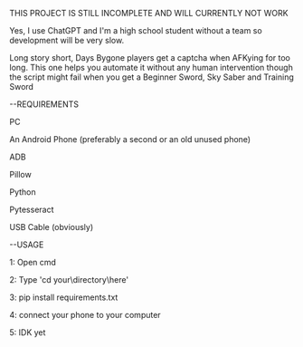 THIS PROJECT IS STILL INCOMPLETE AND WILL CURRENTLY NOT WORK

Yes, I use ChatGPT and I'm a high school student without a team so development will be very slow. 

Long story short, Days Bygone players get a captcha when AFKying for too long. This one helps you automate it without any human intervention though the script might fail when you get a Beginner Sword, Sky Saber and Training Sword


--REQUIREMENTS


PC

An Android Phone (preferably a second or an old unused phone)

ADB

Pillow

Python

Pytesseract

USB Cable (obviously)



--USAGE


1: Open cmd

2: Type 'cd your\directory\here'

3: pip install requirements.txt

4: connect your phone to your computer

5: IDK yet
